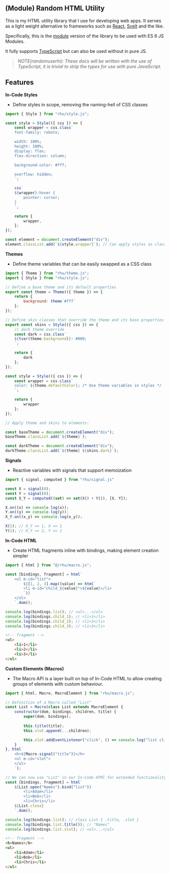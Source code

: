 ## (Module) Random HTML Utility

This is my HTML utility library that I use for developing web apps. It serves as a light weight alternative to frameworks such as [React](https://react.dev/), [Svelt](https://svelte.dev/) and the like.

Specifically, this is the [module](https://developer.mozilla.org/en-US/docs/Web/JavaScript/Guide/Modules) version of the library to be used with ES 6 JS Modules.

It fully supports [TypeScript](https://www.typescriptlang.org/) but can also be used without in pure JS.

> *NOTE(randomuserhi): These docs will be written with the use of TypeScript, it is trivial to strip the types for use with pure JavaScript.*
## Features

**In-Code Styles**
- Define styles in scope, removing the naming-hell of CSS classes

```javascript
import { Style } from "rhu/style.js";

const style = Style(({ css }) => {
    const wrapper = css.class`
    font-family: roboto;

    width: 100%;
    height: 100%;
    display: flex;
    flex-direction: column;

    background-color: #fff;

    overflow: hidden;
    `;

    css`
    ${wrapper}:hover {
        pointer: cursor;
    }
    `;

    return {
        wrapper,
    };
});

const element = document.createElement("div");
element.classList.add(`${style.wrapper}`); // Can apply styles as class names
```

**Themes**
- Define theme variables that can be easily swapped as a CSS class

```javascript
import { Theme } from "rhu/theme.js";
import { Style } from "rhu/style.js";

// Define a base theme and its default properties
export const theme = Theme(({ theme }) => {
    return {
        background: theme`#fff`
    };
});

// Define skin classes that override the theme and its base properties
export const skins = Style(({ css }) => {
    // dark theme override
    const dark = css.class`
    ${tvar(theme.background)}: #000;
    `;

    return { 
        dark
    };
});

const style = Style(({ css }) => {
    const wrapper = css.class`
    color: ${theme.defaultColor}; /* Use theme variables in styles */
    `;

    return {
        wrapper
    };
});

// Apply theme and skins to elements:

const baseTheme = document.createElement("div");
baseTheme.classList.add(`${theme}`);

const darkTheme = document.createElement("div");
darkTheme.classList.add(`${theme} ${skins.dark}`);
```

**Signals**
- Reactive variables with signals that support memoization
```js
import { signal, computed } from "rhu/signal.js"

const X = signal(0);
const Y = signal(0);
const X_Y = computed((set) => set(X() + Y()), [X, Y]);

X.on((x) => console.log(x));
Y.on((y) => console.log(y));
X_Y.on((x_y) => console.log(x_y));

X(1); // X_Y => 1, X => 1
Y(1); // X_Y => 2, Y => 1
```

**In-Code HTML**
- Create HTML fragments inline with bindings, making element creation simpler
```javascript
import { html } from "@/rhu/macro.js";

const [bindings, fragment] = html`
    <ul m-id="list">
        ${[1, 2, 3].map((value) => html`
        <li m-id="child_${value}">${value}</li>
        `)}
    </ul>
    `.dom();

console.log(bindings.list); // <ul>...</ul>
console.log(bindings.child_1); // <li>1</li>
console.log(bindings.child_2); // <li>2</li>
console.log(bindings.child_3); // <li>3</li>
```

```html
<!-- fragment -->
<ul>
    <li>1</li>
    <li>2</li>
    <li>3</li>
</ul>
```

**Custom Elements (Macros)**
- The Macro API is a layer built on top of In-Code HTML to allow creating groups of elements with custom behaviour. 
```javascript
import { html, Macro, MacroElement } from "rhu/macro.js";

// Definition of a Macro called "List"
const List = Macro(class List extends MacroElement {
    constructor(dom, bindings, children, title) {
        super(dom, bindings);
        
        this.title(title);
        this.slot.append(...children);

        this.slot.addEventListener("click", () => console.log("list clicked!"));
    }
}, html`
    <h>${Macro.signal("title")}</h>
    <ul m-id="slot">
    </ul>
    `);

// We can now use "List" in our In-Code HTMl for extended functionality
const [bindings, fragment] = html`
    ${List.open("Names").bind("list")}
        <li>Adam</li>
        <li>Bob</li>
        <li>Chris</li>
    ${List.close}
    `.dom();

console.log(bindings.list); // class List { .title, .slot }
console.log(bindings.list.title()); // "Names"
console.log(bindings.list.slot); // <ul>...</ul>
```

```html
<!-- fragment -->
<h>Names</h>
<ul>
    <li>Adam</li>
    <li>Bob</li>
    <li>Chris</li>
</ul>
```